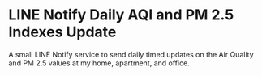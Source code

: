 # LINE Notify Daily AQI and PM 2.5 Indexes Update

A small LINE Notify service to send daily timed updates on the Air Quality and PM 2.5 values at my home, apartment, and office.
